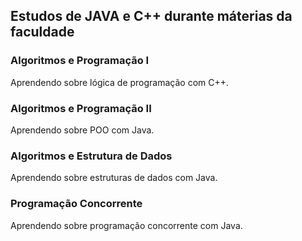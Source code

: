 ## Estudos de JAVA e C++ durante máterias da faculdade

### Algoritmos e Programação I
Aprendendo sobre lógica de programação com C++.
### Algoritmos e Programação II
Aprendendo sobre POO com Java.
### Algoritmos e Estrutura de Dados
Aprendendo sobre estruturas de dados com Java.
### Programação Concorrente
Aprendendo sobre programação concorrente com Java.

